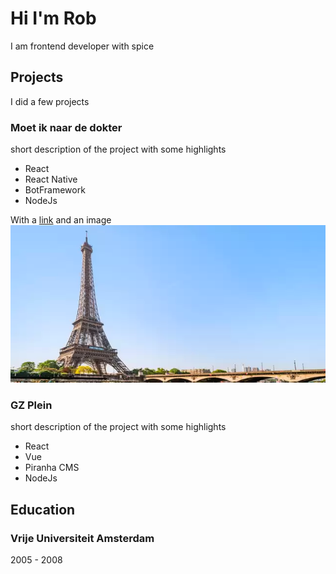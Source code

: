 
<a name="0_intromd"></a>

Hi I'm Rob
==============
I am frontend developer with spice

## Projects


<a name="1_projects0_projectsmd"></a>

I did a few projects

<a name="1_projects1_minddmd"></a>

### Moet ik naar de dokter
short description of the project with some highlights
- React
- React Native
- BotFramework
- NodeJs

With a [link](https://www.nu.nl/economie/6138654/sector-voorziet-volgende-week-grote-stappen-op-weg-naar-meer-reizen.html)
and an image
![alt text](docs/assets/paris.webp)



<a name="1_projects2_gzpleinmd"></a>

### GZ Plein
short description of the project with some highlights
- React
- Vue
- Piranha CMS 
- NodeJs
## Education


<a name="2_education_educationmd"></a>



<a name="2_educationvumd"></a>

### Vrije Universiteit Amsterdam
2005 - 2008